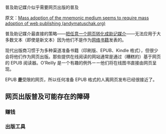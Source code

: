 普及助记媒介似乎需要网页出版的普及

原文：[Mass adoption of the mnemonic medium seems to require mass adoption of web publishing (andymatuschak.org)](https://notes.andymatuschak.org/zLbzDQF4MLSUEgDKu16i2h9q1ea8jC5crTV)

普及助记媒介最直接的策略——[把任意一个网页转化成助记媒介](https://notes.andymatuschak.org/z2hABbXxq3dz9XQ6bWrqLyModyC5EC2MXxNA)——无法应用于大多数文本（即使是新文本）因为他们不是作为[网络书籍](https://notes.andymatuschak.org/z6jZuw3srmKtrQ72ytFNFJ2ggddASZBHg22Gu)发表的。

现代出版商习惯于为多种渠道准备书籍（印刷版、EPUB、Kindle 格式），但很少会将他们作为网页出版。那些提供在线阅读的网站通常是通过（糟糕的）基于网页的 EPUB 阅读器。O’Reilly 是一个有趣的例外ーー他们将在线图书直接由网页呈现。

EPUB **是**受限的网页，所以任何准备 EPUB 格式的人离网页发布已经很接近了。

## 网页出版普及可能存在的障碍

### 赚钱

### 出版工具